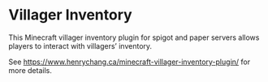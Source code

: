 # Villager Inventory
This Minecraft villager inventory plugin for spigot and paper servers allows players to interact with villagers’ inventory.

See https://www.henrychang.ca/minecraft-villager-inventory-plugin/ for more details.
